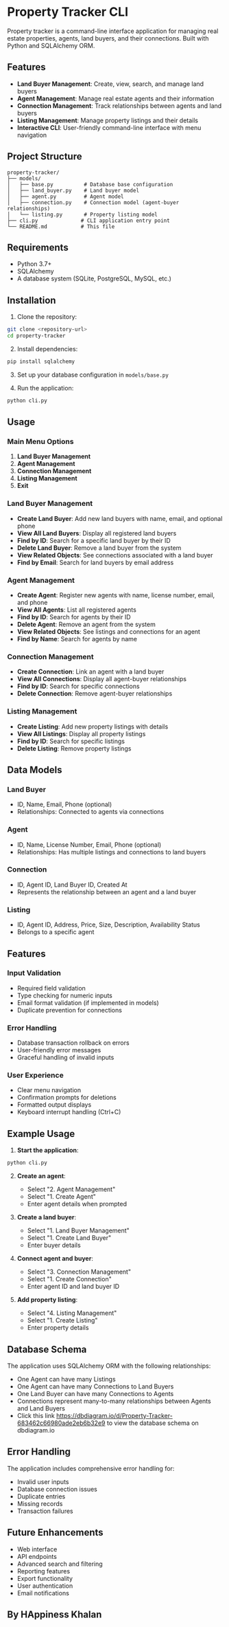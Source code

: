 # Property Tracker CLI

Property tracker is a command-line interface application for managing real estate properties, agents, land buyers, and their connections. Built with Python and SQLAlchemy ORM.



## Features

- **Land Buyer Management**: Create, view, search, and manage land buyers
- **Agent Management**: Manage real estate agents and their information
- **Connection Management**: Track relationships between agents and land buyers
- **Listing Management**: Manage property listings and their details
- **Interactive CLI**: User-friendly command-line interface with menu navigation

## Project Structure

```
property-tracker/
├── models/
│   ├── base.py          # Database base configuration
│   ├── land_buyer.py    # Land buyer model
│   ├── agent.py         # Agent model
│   ├── connection.py    # Connection model (agent-buyer relationships)
│   └── listing.py       # Property listing model
├── cli.py              # CLI application entry point
└── README.md           # This file
```

## Requirements

- Python 3.7+
- SQLAlchemy
- A database system (SQLite, PostgreSQL, MySQL, etc.)

## Installation

1. Clone the repository:
```bash
git clone <repository-url>
cd property-tracker
```

2. Install dependencies:
```bash
pip install sqlalchemy
```

3. Set up your database configuration in `models/base.py`

4. Run the application:
```bash
python cli.py
```

## Usage

### Main Menu Options

1. **Land Buyer Management**
2. **Agent Management**
3. **Connection Management**
4. **Listing Management**
5. **Exit**

### Land Buyer Management

- **Create Land Buyer**: Add new land buyers with name, email, and optional phone
- **View All Land Buyers**: Display all registered land buyers
- **Find by ID**: Search for a specific land buyer by their ID
- **Delete Land Buyer**: Remove a land buyer from the system
- **View Related Objects**: See connections associated with a land buyer
- **Find by Email**: Search for land buyers by email address

### Agent Management

- **Create Agent**: Register new agents with name, license number, email, and phone
- **View All Agents**: List all registered agents
- **Find by ID**: Search for agents by their ID
- **Delete Agent**: Remove an agent from the system
- **View Related Objects**: See listings and connections for an agent
- **Find by Name**: Search for agents by name

### Connection Management

- **Create Connection**: Link an agent with a land buyer
- **View All Connections**: Display all agent-buyer relationships
- **Find by ID**: Search for specific connections
- **Delete Connection**: Remove agent-buyer relationships

### Listing Management

- **Create Listing**: Add new property listings with details
- **View All Listings**: Display all property listings
- **Find by ID**: Search for specific listings
- **Delete Listing**: Remove property listings

## Data Models

### Land Buyer
- ID, Name, Email, Phone (optional)
- Relationships: Connected to agents via connections

### Agent
- ID, Name, License Number, Email, Phone (optional)
- Relationships: Has multiple listings and connections to land buyers

### Connection
- ID, Agent ID, Land Buyer ID, Created At
- Represents the relationship between an agent and a land buyer

### Listing
- ID, Agent ID, Address, Price, Size, Description, Availability Status
- Belongs to a specific agent

## Features

### Input Validation
- Required field validation
- Type checking for numeric inputs
- Email format validation (if implemented in models)
- Duplicate prevention for connections

### Error Handling
- Database transaction rollback on errors
- User-friendly error messages
- Graceful handling of invalid inputs

### User Experience
- Clear menu navigation
- Confirmation prompts for deletions
- Formatted output displays
- Keyboard interrupt handling (Ctrl+C)

## Example Usage

1. **Start the application**:
```bash
python cli.py
```

2. **Create an agent**:
   - Select "2. Agent Management"
   - Select "1. Create Agent"
   - Enter agent details when prompted

3. **Create a land buyer**:
   - Select "1. Land Buyer Management"
   - Select "1. Create Land Buyer"
   - Enter buyer details

4. **Connect agent and buyer**:
   - Select "3. Connection Management"
   - Select "1. Create Connection"
   - Enter agent ID and land buyer ID

5. **Add property listing**:
   - Select "4. Listing Management"
   - Select "1. Create Listing"
   - Enter property details

## Database Schema

The application uses SQLAlchemy ORM with the following relationships:
- One Agent can have many Listings
- One Agent can have many Connections to Land Buyers
- One Land Buyer can have many Connections to Agents
- Connections represent many-to-many relationships between Agents and Land Buyers
- Click this link https://dbdiagram.io/d/Property-Tracker-683462c66980ade2eb6b32e9 to view the database schema on dbdiagram.io 
## Error Handling

The application includes comprehensive error handling for:
- Invalid user inputs
- Database connection issues
- Duplicate entries
- Missing records
- Transaction failures


## Future Enhancements

- Web interface
- API endpoints
- Advanced search and filtering
- Reporting features
- Export functionality
- User authentication
- Email notifications


## By HAppiness Khalan